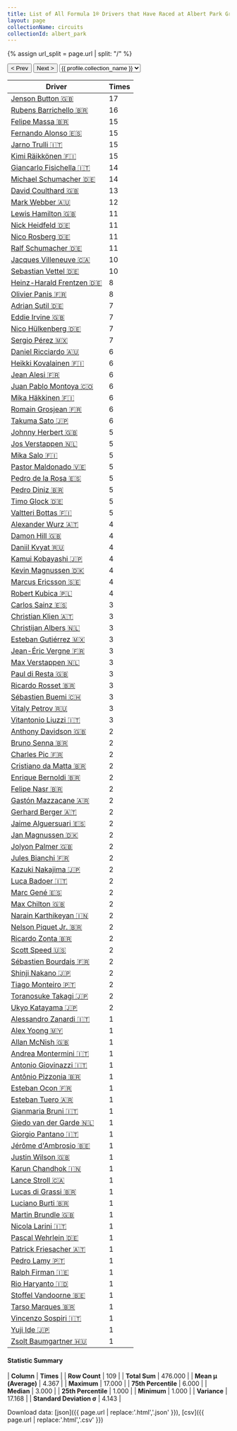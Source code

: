 ```yaml
---
title: List of All Formula 1® Drivers that Have Raced at Albert Park Grand Prix Circuit
layout: page
collectionName: circuits
collectionId: albert_park
---
```


{% assign url_split = page.url | split: "/" %}
<div id="collection-navigation">
<button onclick="selector.options[selector.selectedIndex-1].value && (window.location = selector.options[selector.selectedIndex-1].value);">&lt; Prev</button>
<button onclick="selector.options[selector.selectedIndex+1].value && (window.location = selector.options[selector.selectedIndex+1].value);">Next &gt;</button>
<select id="selector" onchange="this.options[this.selectedIndex].value && (window.location = this.options[this.selectedIndex].value);">
  {% for collectionId in site.data[page.collectionName].refs %}
    {% if collectionId == page.collectionId %}
      {% assign selected = "selected" %}
    {% else %}
      {% assign selected = "" %}
    {% endif %}
    {% assign profile = site.data[page.collectionName][collectionId].profile %}
    <option value="/f1/{{ page.collectionName }}/{{ collectionId }}/{{ url_split[4] }}" {{ selected }}>{{ profile.collection_name }}</option>
  {% endfor %}
</select>
</div>

| Driver | Times |
|--|--|
| [Jenson Button 🇬🇧](/f1/drivers/button) | 17 |
| [Rubens Barrichello 🇧🇷](/f1/drivers/barrichello) | 16 |
| [Felipe Massa 🇧🇷](/f1/drivers/massa) | 15 |
| [Fernando Alonso 🇪🇸](/f1/drivers/alonso) | 15 |
| [Jarno Trulli 🇮🇹](/f1/drivers/trulli) | 15 |
| [Kimi Räikkönen 🇫🇮](/f1/drivers/raikkonen) | 15 |
| [Giancarlo Fisichella 🇮🇹](/f1/drivers/fisichella) | 14 |
| [Michael Schumacher 🇩🇪](/f1/drivers/michael_schumacher) | 14 |
| [David Coulthard 🇬🇧](/f1/drivers/coulthard) | 13 |
| [Mark Webber 🇦🇺](/f1/drivers/webber) | 12 |
| [Lewis Hamilton 🇬🇧](/f1/drivers/hamilton) | 11 |
| [Nick Heidfeld 🇩🇪](/f1/drivers/heidfeld) | 11 |
| [Nico Rosberg 🇩🇪](/f1/drivers/rosberg) | 11 |
| [Ralf Schumacher 🇩🇪](/f1/drivers/ralf_schumacher) | 11 |
| [Jacques Villeneuve 🇨🇦](/f1/drivers/villeneuve) | 10 |
| [Sebastian Vettel 🇩🇪](/f1/drivers/vettel) | 10 |
| [Heinz-Harald Frentzen 🇩🇪](/f1/drivers/frentzen) | 8 |
| [Olivier Panis 🇫🇷](/f1/drivers/panis) | 8 |
| [Adrian Sutil 🇩🇪](/f1/drivers/sutil) | 7 |
| [Eddie Irvine 🇬🇧](/f1/drivers/irvine) | 7 |
| [Nico Hülkenberg 🇩🇪](/f1/drivers/hulkenberg) | 7 |
| [Sergio Pérez 🇲🇽](/f1/drivers/perez) | 7 |
| [Daniel Ricciardo 🇦🇺](/f1/drivers/ricciardo) | 6 |
| [Heikki Kovalainen 🇫🇮](/f1/drivers/kovalainen) | 6 |
| [Jean Alesi 🇫🇷](/f1/drivers/alesi) | 6 |
| [Juan Pablo Montoya 🇨🇴](/f1/drivers/montoya) | 6 |
| [Mika Häkkinen 🇫🇮](/f1/drivers/hakkinen) | 6 |
| [Romain Grosjean 🇫🇷](/f1/drivers/grosjean) | 6 |
| [Takuma Sato 🇯🇵](/f1/drivers/sato) | 6 |
| [Johnny Herbert 🇬🇧](/f1/drivers/herbert) | 5 |
| [Jos Verstappen 🇳🇱](/f1/drivers/verstappen) | 5 |
| [Mika Salo 🇫🇮](/f1/drivers/salo) | 5 |
| [Pastor Maldonado 🇻🇪](/f1/drivers/maldonado) | 5 |
| [Pedro de la Rosa 🇪🇸](/f1/drivers/rosa) | 5 |
| [Pedro Diniz 🇧🇷](/f1/drivers/diniz) | 5 |
| [Timo Glock 🇩🇪](/f1/drivers/glock) | 5 |
| [Valtteri Bottas 🇫🇮](/f1/drivers/bottas) | 5 |
| [Alexander Wurz 🇦🇹](/f1/drivers/wurz) | 4 |
| [Damon Hill 🇬🇧](/f1/drivers/damon_hill) | 4 |
| [Daniil Kvyat 🇷🇺](/f1/drivers/kvyat) | 4 |
| [Kamui Kobayashi 🇯🇵](/f1/drivers/kobayashi) | 4 |
| [Kevin Magnussen 🇩🇰](/f1/drivers/kevin_magnussen) | 4 |
| [Marcus Ericsson 🇸🇪](/f1/drivers/ericsson) | 4 |
| [Robert Kubica 🇵🇱](/f1/drivers/kubica) | 4 |
| [Carlos Sainz 🇪🇸](/f1/drivers/sainz) | 3 |
| [Christian Klien 🇦🇹](/f1/drivers/klien) | 3 |
| [Christijan Albers 🇳🇱](/f1/drivers/albers) | 3 |
| [Esteban Gutiérrez 🇲🇽](/f1/drivers/gutierrez) | 3 |
| [Jean-Éric Vergne 🇫🇷](/f1/drivers/vergne) | 3 |
| [Max Verstappen 🇳🇱](/f1/drivers/max_verstappen) | 3 |
| [Paul di Resta 🇬🇧](/f1/drivers/resta) | 3 |
| [Ricardo Rosset 🇧🇷](/f1/drivers/rosset) | 3 |
| [Sébastien Buemi 🇨🇭](/f1/drivers/buemi) | 3 |
| [Vitaly Petrov 🇷🇺](/f1/drivers/petrov) | 3 |
| [Vitantonio Liuzzi 🇮🇹](/f1/drivers/liuzzi) | 3 |
| [Anthony Davidson 🇬🇧](/f1/drivers/davidson) | 2 |
| [Bruno Senna 🇧🇷](/f1/drivers/bruno_senna) | 2 |
| [Charles Pic 🇫🇷](/f1/drivers/pic) | 2 |
| [Cristiano da Matta 🇧🇷](/f1/drivers/matta) | 2 |
| [Enrique Bernoldi 🇧🇷](/f1/drivers/bernoldi) | 2 |
| [Felipe Nasr 🇧🇷](/f1/drivers/nasr) | 2 |
| [Gastón Mazzacane 🇦🇷](/f1/drivers/mazzacane) | 2 |
| [Gerhard Berger 🇦🇹](/f1/drivers/berger) | 2 |
| [Jaime Alguersuari 🇪🇸](/f1/drivers/alguersuari) | 2 |
| [Jan Magnussen 🇩🇰](/f1/drivers/magnussen) | 2 |
| [Jolyon Palmer 🇬🇧](/f1/drivers/jolyon_palmer) | 2 |
| [Jules Bianchi 🇫🇷](/f1/drivers/jules_bianchi) | 2 |
| [Kazuki Nakajima 🇯🇵](/f1/drivers/nakajima) | 2 |
| [Luca Badoer 🇮🇹](/f1/drivers/badoer) | 2 |
| [Marc Gené 🇪🇸](/f1/drivers/gene) | 2 |
| [Max Chilton 🇬🇧](/f1/drivers/chilton) | 2 |
| [Narain Karthikeyan 🇮🇳](/f1/drivers/karthikeyan) | 2 |
| [Nelson Piquet Jr. 🇧🇷](/f1/drivers/piquet_jr) | 2 |
| [Ricardo Zonta 🇧🇷](/f1/drivers/zonta) | 2 |
| [Scott Speed 🇺🇸](/f1/drivers/speed) | 2 |
| [Sébastien Bourdais 🇫🇷](/f1/drivers/bourdais) | 2 |
| [Shinji Nakano 🇯🇵](/f1/drivers/nakano) | 2 |
| [Tiago Monteiro 🇵🇹](/f1/drivers/monteiro) | 2 |
| [Toranosuke Takagi 🇯🇵](/f1/drivers/takagi) | 2 |
| [Ukyo Katayama 🇯🇵](/f1/drivers/katayama) | 2 |
| [Alessandro Zanardi 🇮🇹](/f1/drivers/zanardi) | 1 |
| [Alex Yoong 🇲🇾](/f1/drivers/yoong) | 1 |
| [Allan McNish 🇬🇧](/f1/drivers/mcnish) | 1 |
| [Andrea Montermini 🇮🇹](/f1/drivers/montermini) | 1 |
| [Antonio Giovinazzi 🇮🇹](/f1/drivers/giovinazzi) | 1 |
| [Antônio Pizzonia 🇧🇷](/f1/drivers/pizzonia) | 1 |
| [Esteban Ocon 🇫🇷](/f1/drivers/ocon) | 1 |
| [Esteban Tuero 🇦🇷](/f1/drivers/tuero) | 1 |
| [Gianmaria Bruni 🇮🇹](/f1/drivers/bruni) | 1 |
| [Giedo van der Garde 🇳🇱](/f1/drivers/garde) | 1 |
| [Giorgio Pantano 🇮🇹](/f1/drivers/pantano) | 1 |
| [Jérôme d'Ambrosio 🇧🇪](/f1/drivers/ambrosio) | 1 |
| [Justin Wilson 🇬🇧](/f1/drivers/wilson) | 1 |
| [Karun Chandhok 🇮🇳](/f1/drivers/chandhok) | 1 |
| [Lance Stroll 🇨🇦](/f1/drivers/stroll) | 1 |
| [Lucas di Grassi 🇧🇷](/f1/drivers/grassi) | 1 |
| [Luciano Burti 🇧🇷](/f1/drivers/burti) | 1 |
| [Martin Brundle 🇬🇧](/f1/drivers/brundle) | 1 |
| [Nicola Larini 🇮🇹](/f1/drivers/larini) | 1 |
| [Pascal Wehrlein 🇩🇪](/f1/drivers/wehrlein) | 1 |
| [Patrick Friesacher 🇦🇹](/f1/drivers/friesacher) | 1 |
| [Pedro Lamy 🇵🇹](/f1/drivers/lamy) | 1 |
| [Ralph Firman 🇮🇪](/f1/drivers/firman) | 1 |
| [Rio Haryanto 🇮🇩](/f1/drivers/haryanto) | 1 |
| [Stoffel Vandoorne 🇧🇪](/f1/drivers/vandoorne) | 1 |
| [Tarso Marques 🇧🇷](/f1/drivers/marques) | 1 |
| [Vincenzo Sospiri 🇮🇹](/f1/drivers/sospiri) | 1 |
| [Yuji Ide 🇯🇵](/f1/drivers/ide) | 1 |
| [Zsolt Baumgartner 🇭🇺](/f1/drivers/baumgartner) | 1 |

#### Statistic Summary

| **Column** | **Times** |
| **Row Count** | 109 |
| **Total Sum** | 476.000 |
| **Mean μ (Average)** | 4.367 |
| **Maximum** | 17.000 |
| **75th Percentile** | 6.000 |
| **Median** | 3.000 |
| **25th Percentile** | 1.000 |
| **Minimum** | 1.000 |
| **Variance** | 17.168 |
| **Standard Deviation σ** | 4.143 |

Download data: [json]({{ page.url | replace:'.html','.json' }}), [csv]({{ page.url | replace:'.html','.csv' }})
